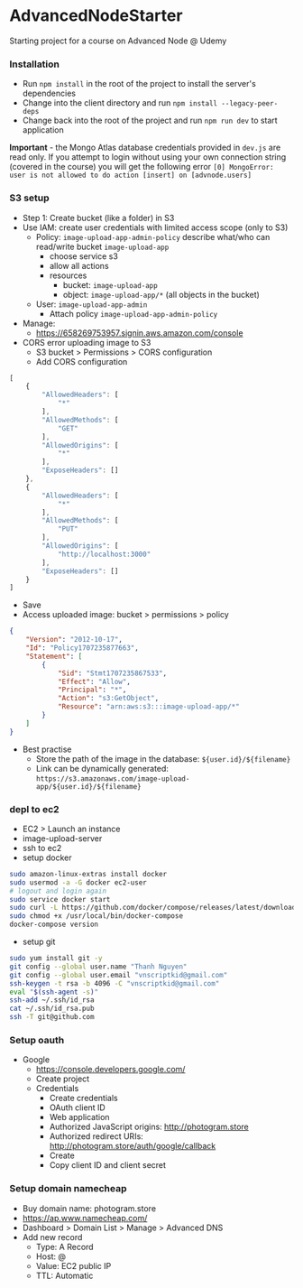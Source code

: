 # AdvancedNodeStarter

Starting project for a course on Advanced Node @ Udemy

### Installation

- Run `npm install` in the root of the project to install the server's dependencies
- Change into the client directory and run `npm install --legacy-peer-deps`
- Change back into the root of the project and run `npm run dev` to start application

**Important** - the Mongo Atlas database credentials provided in `dev.js` are read only. If you attempt to login without using your own connection string (covered in the course) you will get the following error `[0] MongoError: user is not allowed to do action [insert] on [advnode.users]`

### S3 setup
- Step 1: Create bucket (like a folder) in S3
- Use IAM: create user credentials with limited access scope (only to S3)
  - Policy: `image-upload-app-admin-policy` describe what/who can read/write bucket `image-upload-app`
    - choose service s3
    - allow all actions
    - resources
      - bucket: `image-upload-app`
      - object: `image-upload-app/*` (all objects in the bucket)
  - User: `image-upload-app-admin`
    - Attach policy `image-upload-app-admin-policy`
- Manage:
  - https://658269753957.signin.aws.amazon.com/console
- CORS error uploading image to S3
  - S3 bucket > Permissions > CORS configuration
  - Add CORS configuration
```js
[
    {
        "AllowedHeaders": [
            "*"
        ],
        "AllowedMethods": [
            "GET"
        ],
        "AllowedOrigins": [
            "*"
        ],
        "ExposeHeaders": []
    },
    {
        "AllowedHeaders": [
            "*"
        ],
        "AllowedMethods": [
            "PUT"
        ],
        "AllowedOrigins": [
            "http://localhost:3000"
        ],
        "ExposeHeaders": []
    }
]
```
  - Save
- Access uploaded image: bucket > permissions > policy
```json
{
    "Version": "2012-10-17",
    "Id": "Policy1707235877663",
    "Statement": [
        {
            "Sid": "Stmt1707235867533",
            "Effect": "Allow",
            "Principal": "*",
            "Action": "s3:GetObject",
            "Resource": "arn:aws:s3:::image-upload-app/*"
        }
    ]
}
```
- Best practise
  - Store the path of the image in the database: `${user.id}/${filename}`
  - Link can be dynamically generated: `https://s3.amazonaws.com/image-upload-app/${user.id}/${filename}`

### depl to ec2
- EC2 > Launch an instance
- image-upload-server
- ssh to ec2
- setup docker
```sh
sudo amazon-linux-extras install docker
sudo usermod -a -G docker ec2-user
# logout and login again
sudo service docker start
sudo curl -L https://github.com/docker/compose/releases/latest/download/docker-compose-$(uname -s)-$(uname -m) -o /usr/local/bin/docker-compose
sudo chmod +x /usr/local/bin/docker-compose
docker-compose version
```
- setup git
```sh
sudo yum install git -y
git config --global user.name "Thanh Nguyen"
git config --global user.email "vnscriptkid@gmail.com"
ssh-keygen -t rsa -b 4096 -C "vnscriptkid@gmail.com"
eval "$(ssh-agent -s)"
ssh-add ~/.ssh/id_rsa
cat ~/.ssh/id_rsa.pub
ssh -T git@github.com
```

### Setup oauth
- Google
  - https://console.developers.google.com/
  - Create project
  - Credentials
    - Create credentials
    - OAuth client ID
    - Web application
    - Authorized JavaScript origins: http://photogram.store
    - Authorized redirect URIs: http://photogram.store/auth/google/callback
    - Create
    - Copy client ID and client secret

### Setup domain namecheap
- Buy domain name: photogram.store
- https://ap.www.namecheap.com/
- Dashboard > Domain List > Manage > Advanced DNS
- Add new record
  - Type: A Record
  - Host: @
  - Value: EC2 public IP
  - TTL: Automatic